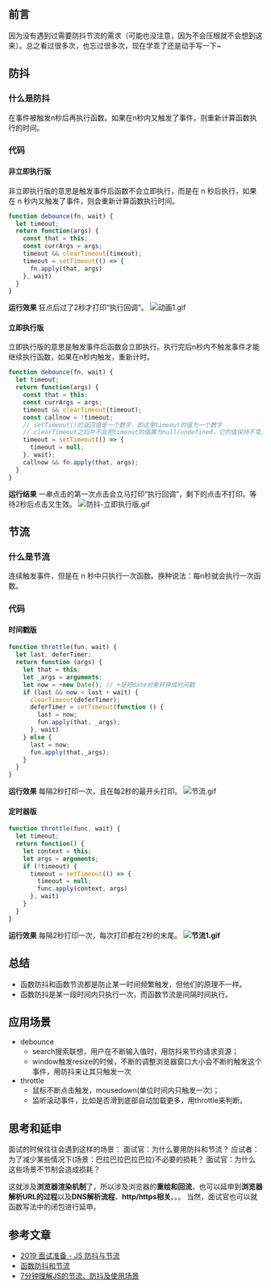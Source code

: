 ## 前言

因为没有遇到过需要防抖节流的需求（可能也没注意，因为不会压根就不会想到这来）。总之看过很多次，也忘过很多次，现在学乖了还是动手写一下~

## 防抖

### 什么是防抖

在事件被触发n秒后再执行函数。如果在n秒内又触发了事件，则重新计算函数执行的时间。

### 代码

#### 非立即执行版

非立即执行版的意思是触发事件后函数不会立即执行，而是在 n 秒后执行，如果在 n 秒内又触发了事件，则会重新计算函数执行时间。

```javascript
function debounce(fn, wait) {
  let timeout;
  return function(args) {
    const that = this;
    const currArgs = args;
    timeout && clearTimeout(timeout);
    timeout = setTimeout(() => {
      fn.apply(that, args)
    }, wait)
  }
}
```

**运行效果**
狂点后过了2秒才打印“执行回调”。
![动画1.gif](https://cdn.nlark.com/yuque/0/2021/gif/5380242/1626191208006-1b290648-b41c-4819-9989-0a8f49983aa3.gif#align=left&display=inline&height=289&margin=%5Bobject%20Object%5D&name=%E5%8A%A8%E7%94%BB1.gif&originHeight=289&originWidth=605&size=94264&status=done&style=shadow&width=605)

#### 立即执行版

立即执行版的意思是触发事件后函数会立即执行。执行完后n秒内不触发事件才能继续执行函数，如果在n秒内触发，重新计时。

```javascript
function debounce(fn, wait) {
  let timeout;
  return function(args) {
    const that = this;
    const currArgs = args;
    timeout && clearTimeout(timeout);
    const callnow = !timeout; 
    // setTimeout()的返回值是一个数字，即这里timeout的值为一个数字
    // clearTimeout之后并不会把timeout的值置为null/undefined，它的值保持不变。
    timeout = setTimeout(() => {
      timeout = null;
    }, wait);
    callnow && fn.apply(that, args);
  }
}
```

**运行结果**
一串点击的第一次点击会立马打印“执行回调”，剩下的点击不打印。等待2秒后点击又生效。
![防抖-立即执行版.gif](https://cdn.nlark.com/yuque/0/2021/gif/5380242/1626191221035-9ec19f46-cd81-4f91-a2e0-1a1d9887609c.gif#align=left&display=inline&height=289&margin=%5Bobject%20Object%5D&name=%E9%98%B2%E6%8A%96-%E7%AB%8B%E5%8D%B3%E6%89%A7%E8%A1%8C%E7%89%88.gif&originHeight=289&originWidth=605&size=130709&status=done&style=shadow&width=605)

## 节流

### 什么是节流

连续触发事件，但是在 n 秒中只执行一次函数。换种说法：每n秒就会执行一次函数。

### 代码

#### 时间戳版

```javascript
function throttle(fun, wait) {
  let last, deferTimer;
  return function (args) {
    let that = this;
    let _args = arguments;
    let now = +new Date(); // +是把date对象转换成时间戳
    if (last && now < last + wait) {
      clearTimeout(deferTimer);
      deferTimer = setTimeout(function () {
        last = now;
        fun.apply(that, _args);
      }, wait)
    } else {
      last = now;
      fun.apply(that,_args);
    }
  }
}
```

**运行效果**
每隔2秒打印一次，且在每2秒的最开头打印。
![节流.gif](https://cdn.nlark.com/yuque/0/2021/gif/5380242/1626191243713-bcdc37b6-8ece-44f0-866e-3b5224feb816.gif#align=left&display=inline&height=289&margin=%5Bobject%20Object%5D&name=%E8%8A%82%E6%B5%81.gif&originHeight=289&originWidth=605&size=98126&status=done&style=shadow&width=605)

#### 定时器版

```javascript
function throttle(func, wait) {
  let timeout;
  return function() {
    let context = this;
    let args = arguments;
    if (!timeout) {
      timeout = setTimeout(() => {
        timeout = null;
        func.apply(context, args)
      }, wait)
    }
  }
}
```

**运行效果**
每隔2秒打印一次，每次打印都在2秒的末尾。
**![节流1.gif](https://cdn.nlark.com/yuque/0/2021/gif/5380242/1626191252066-5aafd968-27b2-4a96-bb25-acd278470614.gif#align=left&display=inline&height=289&margin=%5Bobject%20Object%5D&name=%E8%8A%82%E6%B5%811.gif&originHeight=289&originWidth=605&size=108005&status=done&style=shadow&width=605)**

## 总结

- 函数防抖和函数节流都是防止某一时间频繁触发，但他们的原理不一样。
- 函数防抖是某一段时间内只执行一次，而函数节流是间隔时间执行。

## 应用场景

- debounce
  - search搜索联想，用户在不断输入值时，用防抖来节约请求资源；
  - window触发resize的时候，不断的调整浏览器窗口大小会不断的触发这个事件，用防抖来让其只触发一次
- throttle
  - 鼠标不断点击触发，mousedown(单位时间内只触发一次)；
  - 监听滚动事件，比如是否滑到底部自动加载更多，用throttle来判断。

## 思考和延申

面试的时候往往会遇到这样的场景：
面试官：为什么要用防抖和节流？
应试者：为了减少某些情况下(场景：巴拉巴拉巴拉巴拉)不必要的损耗？
面试官：为什么这些场景不节制会造成损耗？

这就涉及**浏览器渲染机制**了，所以涉及浏览器的**重绘和回流**，也可以延申到**浏览器解析URL的过程**以及**DNS解析流程**、**http/https相关**。。。
当然，面试官也可以就函数写法中的闭包进行延申。

## 参考文章

- [2019 面试准备 - JS 防抖与节流](https://juejin.cn/post/6844903795420299278#heading-3)
- [函数防抖和节流](https://juejin.cn/post/6844903651278848014#heading-0)
- [7分钟理解JS的节流、防抖及使用场景](https://juejin.cn/post/6844903669389885453#heading-4)
